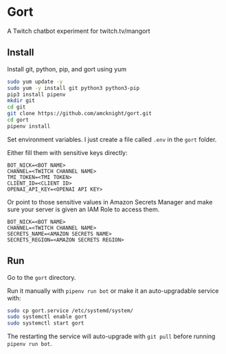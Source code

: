 # Gort

A Twitch chatbot experiment for twitch.tv/mangort

## Install

Install git, python, pip, and gort using yum
```bash
sudo yum update -y
sudo yum -y install git python3 python3-pip
pip3 install pipenv
mkdir git
cd git
git clone https://github.com/amcknight/gort.git
cd gort
pipenv install
```

Set environment variables. I just create a file called `.env` in the `gort` folder.

Either fill them with sensitive keys directly:
```env
BOT_NICK=<BOT NAME>
CHANNEL=<TWITCH CHANNEL NAME>
TMI_TOKEN=<TMI TOKEN>
CLIENT_ID=<CLIENT ID>
OPENAI_API_KEY=<OPENAI API KEY>
```
Or point to those sensitive values in Amazon Secrets Manager and make sure your server is given an IAM Role to access them.
```env
BOT_NICK=<BOT NAME>
CHANNEL=<TWITCH CHANNEL NAME>
SECRETS_NAME=<AMAZON SECRETS NAME>
SECRETS_REGION=<AMAZON SECRETS REGION>
```

## Run

Go to the `gort` directory.

Run it manually with `pipenv run bot` or make it an auto-upgradable service with:
```bash
sudo cp gort.service /etc/systemd/system/
sudo systemctl enable gort
sudo systemctl start gort
```

The restarting the service will auto-upgrade with `git pull` before running `pipenv run bot`.
